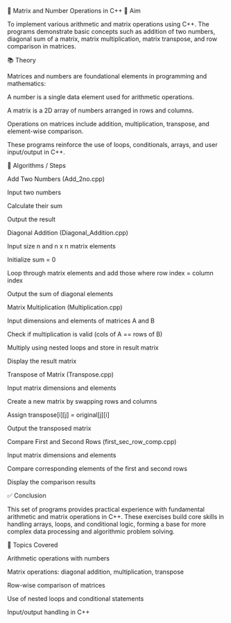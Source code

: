 📘 Matrix and Number Operations in C++
🎯 Aim

To implement various arithmetic and matrix operations using C++. The programs demonstrate basic concepts such as addition of two numbers, diagonal sum of a matrix, matrix multiplication, matrix transpose, and row comparison in matrices.

📚 Theory

Matrices and numbers are foundational elements in programming and mathematics:

A number is a single data element used for arithmetic operations.

A matrix is a 2D array of numbers arranged in rows and columns.

Operations on matrices include addition, multiplication, transpose, and element-wise comparison.

These programs reinforce the use of loops, conditionals, arrays, and user input/output in C++.

🧮 Algorithms / Steps

Add Two Numbers (Add_2no.cpp)

Input two numbers

Calculate their sum

Output the result

Diagonal Addition (Diagonal_Addition.cpp)

Input size n and n x n matrix elements

Initialize sum = 0

Loop through matrix elements and add those where row index = column index

Output the sum of diagonal elements

Matrix Multiplication (Multiplication.cpp)

Input dimensions and elements of matrices A and B

Check if multiplication is valid (cols of A == rows of B)

Multiply using nested loops and store in result matrix

Display the result matrix

Transpose of Matrix (Transpose.cpp)

Input matrix dimensions and elements

Create a new matrix by swapping rows and columns

Assign transpose[i][j] = original[j][i]

Output the transposed matrix

Compare First and Second Rows (first_sec_row_comp.cpp)

Input matrix dimensions and elements

Compare corresponding elements of the first and second rows

Display the comparison results

✅ Conclusion

This set of programs provides practical experience with fundamental arithmetic and matrix operations in C++. These exercises build core skills in handling arrays, loops, and conditional logic, forming a base for more complex data processing and algorithmic problem solving.

🧵 Topics Covered

Arithmetic operations with numbers

Matrix operations: diagonal addition, multiplication, transpose

Row-wise comparison of matrices

Use of nested loops and conditional statements

Input/output handling in C++
